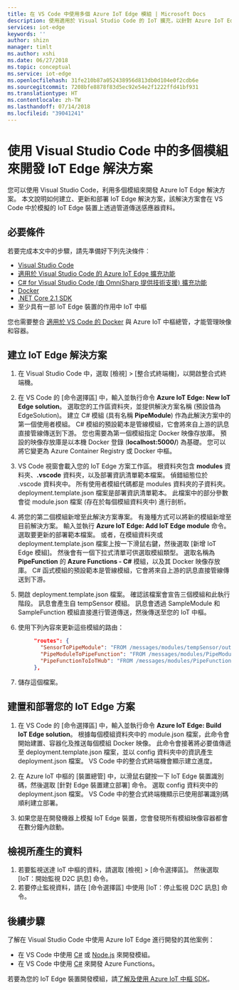 ```yaml
---
title: 在 VS Code 中使用多個 Azure IoT Edge 模組 | Microsoft Docs
description: 使用適用於 Visual Studio Code 的 IoT 擴充，以針對 Azure IoT Edge 一次開發多個模組
services: iot-edge
keywords: ''
author: shizn
manager: timlt
ms.author: xshi
ms.date: 06/27/2018
ms.topic: conceptual
ms.service: iot-edge
ms.openlocfilehash: 31fe210b87a052438956d813db0d104e0f2cdb6e
ms.sourcegitcommit: 7208bfe8878f83d5ec92e54e2f1222ffd41bf931
ms.translationtype: HT
ms.contentlocale: zh-TW
ms.lasthandoff: 07/14/2018
ms.locfileid: "39041241"
---
```

# <a name="develop-an-iot-edge-solution-with-multiple-modules-in-visual-studio-code"></a>使用 Visual Studio Code 中的多個模組來開發 IoT Edge 解決方案

您可以使用 Visual Studio Code，利用多個模組來開發 Azure IoT Edge 解決方案。 本文說明如何建立、更新和部署 IoT Edge 解決方案，該解決方案會在 VS Code 中於模擬的 IoT Edge 裝置上透過管道傳送感應器資料。 

## <a name="prerequisites"></a>必要條件

若要完成本文中的步驟，請先準備好下列先決條件︰

- [Visual Studio Code](https://code.visualstudio.com/)
- [適用於 Visual Studio Code 的 Azure IoT Edge 擴充功能](https://marketplace.visualstudio.com/items?itemName=vsciot-vscode.azure-iot-edge)
- [C# for Visual Studio Code (由 OmniSharp 提供技術支援) 擴充功能](https://marketplace.visualstudio.com/items?itemName=ms-vscode.csharp)
- [Docker](https://docs.docker.com/engine/installation/)
- [.NET Core 2.1 SDK](https://www.microsoft.com/net/download)
- 至少具有一部 IoT Edge 裝置的作用中 IoT 中樞

您也需要整合 [適用於 VS Code 的 Docker](https://marketplace.visualstudio.com/items?itemName=PeterJausovec.vscode-docker) 與 Azure IoT 中樞總管，才能管理映像和容器。

## <a name="create-your-iot-edge-solution"></a>建立 IoT Edge 解決方案

1. 在 Visual Studio Code 中，選取 [檢視]  >  [整合式終端機]，以開啟整合式終端機。 

1. 在 VS Code 的 [命令選擇區]  中，輸入並執行命令 **Azure IoT Edge: New IoT Edge solution**。 選取您的工作區資料夾，並提供解決方案名稱 (預設值為 EdgeSolution)。 建立 C# 模組 (具有名稱 **PipeModule**) 作為此解決方案中的第一個使用者模組。 C# 模組的預設範本是管線模組，它會將來自上游的訊息直接管線傳送到下游。 您也需要為第一個模組指定 Docker 映像存放庫。 預設的映像存放庫是以本機 Docker 登錄 (**localhost:5000/<first module name>**) 為基礎。 您可以將它變更為 Azure Container Registry 或 Docker 中樞。 

2. VS Code 視窗會載入您的 IoT Edge 方案工作區。 根資料夾包含 **modules** 資料夾、**.vscode** 資料夾，以及部署資訊清單範本檔案。 偵錯組態位於 .vscode 資料夾中。 所有使用者模組代碼都是 modules 資料夾的子資料夾。 deployment.template.json 檔案是部署資訊清單範本。 此檔案中的部分參數會從 module.json 檔案 (存在於每個模組資料夾中) 進行剖析。

3. 將您的第二個模組新增至此解決方案專案。 有幾種方式可以將新的模組新增至目前解決方案。 輸入並執行 **Azure IoT Edge: Add IoT Edge module** 命令。 選取要更新的部署範本檔案。 或者，在模組資料夾或 deployment.template.json 檔案上按一下滑鼠右鍵，然後選取 [新增 IoT Edge 模組]。 然後會有一個下拉式清單可供選取模組類型。 選取名稱為 **PipeFunction** 的 **Azure Functions - C#** 模組，以及其 Docker 映像存放庫。 C# 函式模組的預設範本是管線模組，它會將來自上游的訊息直接管線傳送到下游。

4. 開啟 deployment.template.json 檔案。 確認該檔案會宣告三個模組和此執行階段。 訊息會產生自 tempSensor 模組。 訊息會透過 SampleModule 和 SampleFunction 模組直接進行管道傳送，然後傳送至您的 IoT 中樞。 

5. 使用下列內容來更新這些模組的路由：

   ```json
        "routes": {
          "SensorToPipeModule": "FROM /messages/modules/tempSensor/outputs/temperatureOutput INTO BrokeredEndpoint(\"/modules/PipeModule/inputs/input1\")",
          "PipeModuleToPipeFunction": "FROM /messages/modules/PipeModule/outputs/output1 INTO BrokeredEndpoint(\"/modules/PipeFunction/inputs/input1\")",
          "PipeFunctionToIoTHub": "FROM /messages/modules/PipeFunction/outputs/output1 INTO $upstream"
        },
   ```

5. 儲存這個檔案。

## <a name="build-and-deploy-your-iot-edge-solution"></a>建置和部署您的 IoT Edge 方案

1. 在 VS Code 的 [命令選擇區]  中，輸入並執行命令 **Azure IoT Edge: Build IoT Edge solution**。 根據每個模組資料夾中的 module.json 檔案，此命令會開始建置、容器化及推送每個模組 Docker 映像。 此命令會接著將必要值傳遞至 deployment.template.json 檔案，並以 config 資料夾中的資訊產生 deployment.json 檔案。 VS Code 中的整合式終端機會顯示建立進度。 

2. 在 Azure IoT 中樞的 [裝置總管] 中，以滑鼠右鍵按一下 IoT Edge 裝置識別碼，然後選取 [針對 Edge 裝置建立部署] 命令。 選取 config 資料夾中的 deployment.json 檔案。 VS Code 中的整合式終端機顯示已使用部署識別碼順利建立部署。

3. 如果您是在開發機器上模擬 IoT Edge 裝置，您會發現所有模組映像容器都會在數分鐘內啟動。

## <a name="view-the-generated-data"></a>檢視所產生的資料

1. 若要監視送達 IoT 中樞的資料，請選取 [檢視] > [命令選擇區]。 然後選取 [IoT：開始監視 D2C 訊息] 命令。 
2. 若要停止監視資料，請在 [命令選擇區] 中使用 [IoT：停止監視 D2C 訊息] 命令。 

## <a name="next-steps"></a>後續步驟

了解在 Visual Studio Code 中使用 Azure IoT Edge 進行開發的其他案例：

* 在 VS Code 中使用 [C#](how-to-develop-csharp-module.md) 或 [Node.js](how-to-develop-node-module.md) 來開發模組。
* 在 VS Code 中使用 [C#](how-to-develop-csharp-function.md) 來開發 Azure Functions。

若要為您的 IoT Edge 裝置開發模組，請[了解及使用 Azure IoT 中樞 SDK](../iot-hub/iot-hub-devguide-sdks.md)。